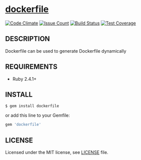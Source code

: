 # [dockerfile](https://github.com/pgeyleg/dockerfile)

[![Code Climate](https://codeclimate.com/github/pgeyleg/dockerfile/badges/gpa.svg)](https://codeclimate.com/github/pgeyleg/dockerfile)
[![Issue Count](https://codeclimate.com/github/pgeyleg/dockerfile/badges/issue_count.svg)](https://codeclimate.com/github/pgeyleg/dockerfile)
[![Build Status](https://travis-ci.org/pgeyleg/dockerfile.svg?branch=master)](https://travis-ci.org/pgeyleg/dockerfile)
[![Test Coverage](https://codeclimate.com/github/pgeyleg/dockerfile/badges/coverage.svg)](https://codeclimate.com/github/pgeyleg/dockerfile/coverage)

## DESCRIPTION

Dockerfile can be used to generate Dockerfile  dynamically 


## REQUIREMENTS

*   Ruby 2.4.1+

## INSTALL

```
$ gem install dockerfile
```

or add this line to your Gemfile:

```ruby
gem 'dockerfile'
```

## LICENSE
Licensed under the MIT license, see [LICENSE](/LICENSE) file.
